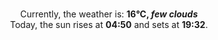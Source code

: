 <p  align="center"><br/>Currently, the weather is: <b> 16°C, <i>few clouds</i></b></br>Today, the sun rises at <b>04:50</b> and sets at <b>19:32</b>.</p>